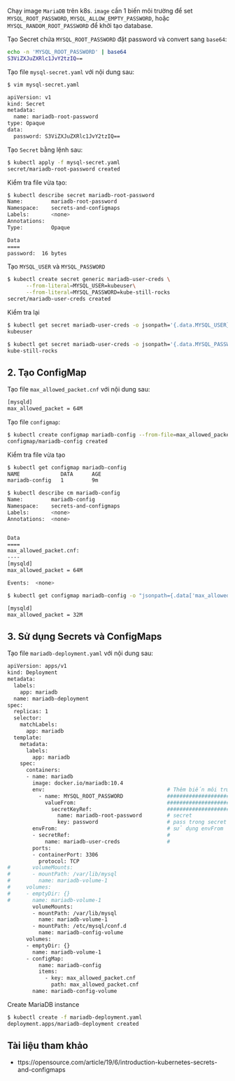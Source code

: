 Chạy image `MariaDB` trên k8s. `image` cần 1 biến môi trường để set `MYSQL_ROOT_PASSWORD`, `MYSQL_ALLOW_EMPTY_PASSWORD`, hoặc `MYSQL_RANDOM_ROOT_PASSWORD` để khởi tạo database.

Tạo Secret chứa `MYSQL_ROOT_PASSWORD` đặt password và convert sang `base64`:
```sh
echo -n 'MYSQL_ROOT_PASSWORD' | base64
S3ViZXJuZXRlc1JvY2tzIQ==
```
Tạo file `mysql-secret.yaml` với nội dung sau:
```sh
$ vim mysql-secret.yaml

apiVersion: v1
kind: Secret
metadata:
  name: mariadb-root-password
type: Opaque
data:
  password: S3ViZXJuZXRlc1JvY2tzIQ==
```
Tạo `Secret` bằng lệnh sau:
```sh
$ kubectl apply -f mysql-secret.yaml
secret/mariadb-root-password created
```
Kiểm tra file vừa tạo:
```sh
$ kubectl describe secret mariadb-root-password
Name:         mariadb-root-password
Namespace:    secrets-and-configmaps
Labels:       <none>
Annotations:
Type:         Opaque

Data
====
password:  16 bytes
```
Tạo `MYSQL_USER` và `MYSQL_PASSWORD`
```sh
$ kubectl create secret generic mariadb-user-creds \
      --from-literal=MYSQL_USER=kubeuser\
      --from-literal=MYSQL_PASSWORD=kube-still-rocks
secret/mariadb-user-creds created
```
Kiểm tra lại 
```sh
$ kubectl get secret mariadb-user-creds -o jsonpath='{.data.MYSQL_USER}' | base64 --decode -
kubeuser

$ kubectl get secret mariadb-user-creds -o jsonpath='{.data.MYSQL_PASSWORD}' | base64 --decode -
kube-still-rocks
```
## 2. Tạo ConfigMap
Tạo file `max_allowed_packet.cnf` với nội dung sau:
```sh
[mysqld]
max_allowed_packet = 64M
```
Tạo file `configmap`:
```sh
$ kubectl create configmap mariadb-config --from-file=max_allowed_packet.cnf
configmap/mariadb-config created
```
Kiểm tra file vừa tạo
```sh
$ kubectl get configmap mariadb-config
NAME             DATA      AGE
mariadb-config   1         9m
```
```sh
$ kubectl describe cm mariadb-config
Name:         mariadb-config
Namespace:    secrets-and-configmaps
Labels:       <none>
Annotations:  <none>


Data
====
max_allowed_packet.cnf:
----
[mysqld]
max_allowed_packet = 64M

Events:  <none>
```
```sh
$ kubectl get configmap mariadb-config -o "jsonpath={.data['max_allowed_packet\.cnf']}"

[mysqld]
max_allowed_packet = 32M
```



## 3. Sử dụng Secrets và ConfigMaps
Tạo file `mariadb-deployment.yaml` với nội dung sau:
```sh
apiVersion: apps/v1
kind: Deployment
metadata:
  labels:
    app: mariadb
  name: mariadb-deployment
spec:
  replicas: 1
  selector:
    matchLabels:
      app: mariadb
  template:
    metadata:
      labels:
        app: mariadb
    spec:
      containers:
      - name: mariadb
        image: docker.io/mariadb:10.4
        env:                                       # Thêm biến môi trường từ đây
          - name: MYSQL_ROOT_PASSWORD              #############################
            valueFrom:                             #############################
              secretKeyRef:                        #############################
                name: mariadb-root-password        # secret
                key: password                      # pass trong secret
        envFrom:                                   # sử dụng envFrom
        - secretRef:                               #
            name: mariadb-user-creds               #
        ports:
        - containerPort: 3306
          protocol: TCP
#       volumeMounts:
#       - mountPath: /var/lib/mysql
#         name: mariadb-volume-1
#     volumes:
#     - emptyDir: {}
#       name: mariadb-volume-1
        volumeMounts:
        - mountPath: /var/lib/mysql
          name: mariadb-volume-1
        - mountPath: /etc/mysql/conf.d
          name: mariadb-config-volume
      volumes:
      - emptyDir: {}
        name: mariadb-volume-1
      - configMap:
          name: mariadb-config
          items:
            - key: max_allowed_packet.cnf
              path: max_allowed_packet.cnf
        name: mariadb-config-volume
```        
Create MariaDB instance
```sh
$ kubectl create -f mariadb-deployment.yaml
deployment.apps/mariadb-deployment created
```
## Tài liệu tham khảo
- ttps://opensource.com/article/19/6/introduction-kubernetes-secrets-and-configmaps
